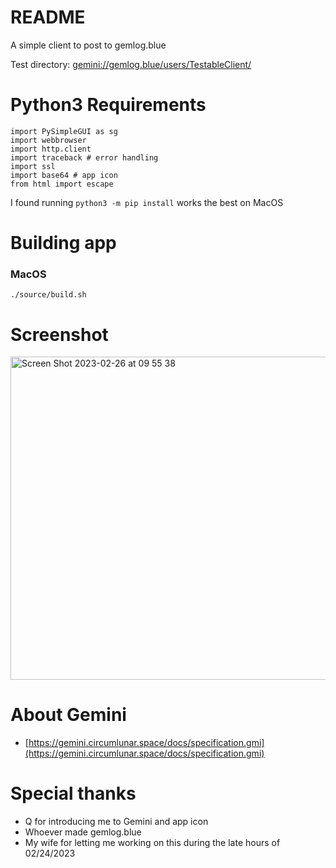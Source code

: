# README

A simple client to post to gemlog.blue

Test directory: [gemini://gemlog.blue/users/TestableClient/](gemini://gemlog.blue/users/TestableClient/)

# Python3 Requirements

```
import PySimpleGUI as sg
import webbrowser
import http.client
import traceback # error handling
import ssl
import base64 # app icon
from html import escape
```

I found running `python3 -m pip install` works the best on MacOS


# Building app

### MacOS

`./source/build.sh`

# Screenshot

<img width="517" alt="Screen Shot 2023-02-26 at 09 55 38" src="https://user-images.githubusercontent.com/950825/221418186-aec67d59-36bb-492c-bf3d-9a419f64492e.png">

# About Gemini

- [https://gemini.circumlunar.space/docs/specification.gmi](https://gemini.circumlunar.space/docs/specification.gmi)

# Special thanks

- Q for introducing me to Gemini and app icon
- Whoever made gemlog.blue
- My wife for letting me working on this during the late hours of 02/24/2023